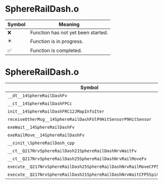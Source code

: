# SphereRailDash.o
| Symbol | Meaning 
| ------------- | ------------- 
| :x: | Function has not yet been started. 
| :eight_pointed_black_star: | Function is in progress. 
| :white_check_mark: | Function is completed. 


# SphereRailDash.o
| Symbol | Decompiled? |
| ------------- | ------------- |
| `__dt__14SphereRailDashFv` | :x: |
| `__ct__14SphereRailDashFPCc` | :x: |
| `init__14SphereRailDashFRC12JMapInfoIter` | :x: |
| `receiveOtherMsg__14SphereRailDashFUlP9HitSensorP9HitSensor` | :x: |
| `exeWait__14SphereRailDashFv` | :x: |
| `exeRailMove__14SphereRailDashFv` | :x: |
| `__sinit_\SphereRailDash_cpp` | :x: |
| `__ct__Q217NrvSphereRailDash21SphereRailDashNrvWaitFv` | :x: |
| `__ct__Q217NrvSphereRailDash25SphereRailDashNrvRailMoveFv` | :x: |
| `execute__Q217NrvSphereRailDash25SphereRailDashNrvRailMoveCFP5Spine` | :x: |
| `execute__Q217NrvSphereRailDash21SphereRailDashNrvWaitCFP5Spine` | :x: |
